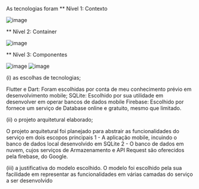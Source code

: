 As tecnologias foram 
** Nível 1: Contexto

![image](https://github.com/MiguelStFR/CareConnect/assets/109636610/82d1b36d-9d69-416d-9edd-7c05974266f6)

** Nível 2: Container

![image](https://github.com/MiguelStFR/CareConnect/assets/109636610/5837677d-4d46-4316-a785-3858535f2dbb)

** Nível 3: Componentes

![image](https://github.com/MiguelStFR/CareConnect/assets/109636610/9c420158-9ac9-4be5-823c-e1fbce80a41d)
![image](https://github.com/MiguelStFR/CareConnect/assets/109636610/a0239158-609c-4e59-8a95-fde64358f4c6)

(i) as escolhas de tecnologias; 

Flutter e Dart: Foram escolhidas por conta de meu conhecimento prévio em desenvolvimento mobile;
SQLite: Escolhido por sua utilidade em desenvolver em operar bancos de dados mobile
Firebase: Escolhido por fornece um serviço de Database online e gratuito, mesmo que limitado.

(ii) o projeto arquitetural elaborado; 

O projeto arquitetural foi planejado para abstrair as funcionalidades do serviço em dois escopos principais
  1 - A aplicação mobile, incuindo o banco de dados local desenvolvido em SQLite
  2 - O banco de dados em nuvem, cujos serviços de Armazenamento e API Request são oferecidos pela firebase, do Google.
  
(iii) a justificativa do modelo escolhido.
O modelo foi escolhido pela sua facilidade em representar as funcionalidades em várias camadas do serviço a ser desenvolvido
